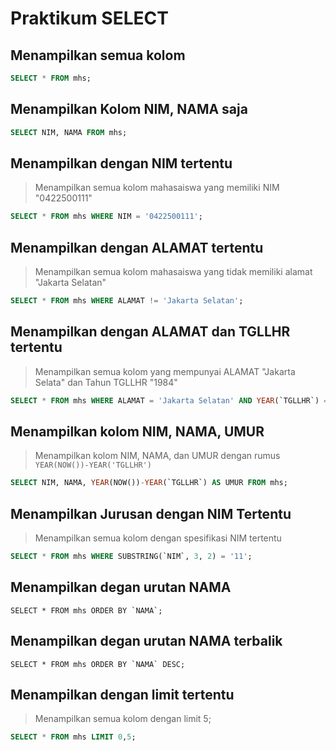 # Praktikum SELECT

## Menampilkan semua kolom

```sql
SELECT * FROM mhs;
```

## Menampilkan Kolom NIM, NAMA saja

```sql
SELECT NIM, NAMA FROM mhs;
```

## Menampilkan dengan NIM tertentu

> Menampilkan semua kolom mahasaiswa yang memiliki NIM "0422500111"

```sql
SELECT * FROM mhs WHERE NIM = '0422500111';
```

## Menampilkan dengan ALAMAT tertentu

> Menampilkan semua kolom mahasaiswa yang tidak memiliki alamat "Jakarta Selatan"

```sql
SELECT * FROM mhs WHERE ALAMAT != 'Jakarta Selatan';
```

## Menampilkan dengan ALAMAT dan TGLLHR tertentu

> Menampilkan semua kolom yang mempunyai ALAMAT "Jakarta Selata" dan Tahun TGLLHR "1984"

```sql
SELECT * FROM mhs WHERE ALAMAT = 'Jakarta Selatan' AND YEAR(`TGLLHR`) = "1984";
```

## Menampilkan kolom NIM, NAMA, UMUR

> Menampilkan kolom NIM, NAMA, dan UMUR dengan rumus `YEAR(NOW())-YEAR('TGLLHR')`

```sql
SELECT NIM, NAMA, YEAR(NOW())-YEAR(`TGLLHR`) AS UMUR FROM mhs;
```

## Menampilkan Jurusan dengan NIM Tertentu

> Menampilkan semua kolom dengan spesifikasi NIM tertentu

```sql
SELECT * FROM mhs WHERE SUBSTRING(`NIM`, 3, 2) = '11';
```

## Menampilkan degan urutan NAMA

```language
SELECT * FROM mhs ORDER BY `NAMA`;
```

## Menampilkan degan urutan NAMA terbalik

```language
SELECT * FROM mhs ORDER BY `NAMA` DESC;
```

## Menampilkan dengan limit tertentu

> Menampilkan semua kolom dengan limit 5;

```sql
SELECT * FROM mhs LIMIT 0,5;
```
